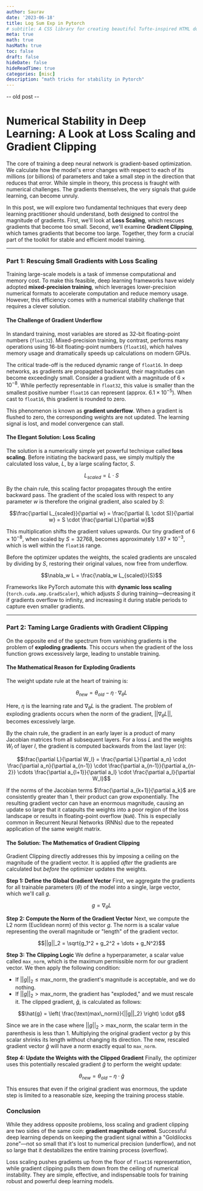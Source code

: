 ```yaml
---
author: Saurav
date: '2023-06-18'
title: Log Sum Exp in Pytorch 
# subtitle: A CSS library for creating beautiful Tufte-inspired HTML documents.
meta: true
math: true
hasMath: true
toc: false
draft: false
hideDate: false
hideReadTime: true
categories: [misc]
description: "math tricks for stability in Pytorch"
---
```


-- old post -- 

# Numerical Stability in Deep Learning: A Look at Loss Scaling and Gradient Clipping

The core of training a deep neural network is gradient-based optimization. We calculate how the model's error changes with respect to each of its millions (or billions) of parameters and take a small step in the direction that reduces that error. While simple in theory, this process is fraught with numerical challenges. The gradients themselves, the very signals that guide learning, can become unruly.

In this post, we will explore two fundamental techniques that every deep learning practitioner should understand, both designed to control the magnitude of gradients. First, we'll look at **Loss Scaling**, which rescues gradients that become too small. Second, we'll examine **Gradient Clipping**, which tames gradients that become too large. Together, they form a crucial part of the toolkit for stable and efficient model training.

---

### Part 1: Rescuing Small Gradients with Loss Scaling

Training large-scale models is a task of immense computational and memory cost. To make this feasible, deep learning frameworks have widely adopted **mixed-precision training**, which leverages lower-precision numerical formats to accelerate computation and reduce memory usage. However, this efficiency comes with a numerical stability challenge that requires a clever solution.

#### The Challenge of Gradient Underflow

In standard training, most variables are stored as 32-bit floating-point numbers (`float32`). Mixed-precision training, by contrast, performs many operations using 16-bit floating-point numbers (`float16`), which halves memory usage and dramatically speeds up calculations on modern GPUs.

The critical trade-off is the reduced dynamic range of `float16`. In deep networks, as gradients are propagated backward, their magnitudes can become exceedingly small. Consider a gradient with a magnitude of $6 \times 10^{-8}$. While perfectly representable in `float32`, this value is smaller than the smallest positive number `float16` can represent (approx. $6.1 \times 10^{-5}$). When cast to `float16`, this gradient is rounded to zero.

This phenomenon is known as **gradient underflow**. When a gradient is flushed to zero, the corresponding weights are not updated. The learning signal is lost, and model convergence can stall.

#### The Elegant Solution: Loss Scaling

The solution is a numerically simple yet powerful technique called **loss scaling**. Before initiating the backward pass, we simply multiply the calculated loss value, $L$, by a large scaling factor, $S$.

$$L_{scaled} = L \cdot S$$

By the chain rule, this scaling factor propagates through the entire backward pass. The gradient of the scaled loss with respect to any parameter $w$ is therefore the original gradient, also scaled by $S$:

$$\frac{\partial L_{scaled}}{\partial w} = \frac{\partial (L \cdot S)}{\partial w} = S \cdot \frac{\partial L}{\partial w}$$

This multiplication shifts the gradient values upwards. Our tiny gradient of $6 \times 10^{-8}$, when scaled by $S=32768$, becomes approximately $1.97 \times 10^{-3}$, which is well within the `float16` range.

Before the optimizer updates the weights, the scaled gradients are unscaled by dividing by $S$, restoring their original values, now free from underflow.

$$\nabla_w L = \frac{\nabla_w L_{scaled}}{S}$$

Frameworks like PyTorch automate this with **dynamic loss scaling** (`torch.cuda.amp.GradScaler`), which adjusts $S$ during training—decreasing it if gradients overflow to infinity, and increasing it during stable periods to capture even smaller gradients.

---

### Part 2: Taming Large Gradients with Gradient Clipping

On the opposite end of the spectrum from vanishing gradients is the problem of **exploding gradients**. This occurs when the gradient of the loss function grows excessively large, leading to unstable training.

#### The Mathematical Reason for Exploding Gradients

The weight update rule at the heart of training is:

$$\theta_{new} = \theta_{old} - \eta \cdot \nabla_{\theta}L$$

Here, $\eta$ is the learning rate and $\nabla_{\theta}L$ is the gradient. The problem of exploding gradients occurs when the norm of the gradient, $||\nabla_{\theta}L||$, becomes excessively large.

By the chain rule, the gradient in an early layer is a product of many Jacobian matrices from all subsequent layers. For a loss $L$ and the weights $W_l$ of layer $l$, the gradient is computed backwards from the last layer ($n$):

$$\frac{\partial L}{\partial W_l} = \frac{\partial L}{\partial a_n} \cdot \frac{\partial a_n}{\partial a_{n-1}} \cdot \frac{\partial a_{n-1}}{\partial a_{n-2}} \cdots \frac{\partial a_{l+1}}{\partial a_l} \cdot \frac{\partial a_l}{\partial W_l}$$

If the norms of the Jacobian terms $\frac{\partial a_{k+1}}{\partial a_k}$ are consistently greater than 1, their product can grow exponentially. The resulting gradient vector can have an enormous magnitude, causing an update so large that it catapults the weights into a poor region of the loss landscape or results in floating-point overflow (`NaN`). This is especially common in Recurrent Neural Networks (RNNs) due to the repeated application of the same weight matrix.

#### The Solution: The Mathematics of Gradient Clipping

Gradient Clipping directly addresses this by imposing a ceiling on the magnitude of the gradient vector. It is applied *after* the gradients are calculated but *before* the optimizer updates the weights.

**Step 1: Define the Global Gradient Vector**
First, we aggregate the gradients for all trainable parameters ($\theta$) of the model into a single, large vector, which we'll call $g$.

$$g = \nabla_{\theta}L$$

**Step 2: Compute the Norm of the Gradient Vector**
Next, we compute the L2 norm (Euclidean norm) of this vector $g$. The norm is a scalar value representing the overall magnitude or "length" of the gradient vector.

$$||g||_2 = \sqrt{g_1^2 + g_2^2 + \dots + g_N^2}$$

**Step 3: The Clipping Logic**
We define a hyperparameter, a scalar value called `max_norm`, which is the maximum permissible norm for our gradient vector. We then apply the following condition:

-   If $||g||_2 \le \text{max\_norm}$, the gradient's magnitude is acceptable, and we do nothing.
-   If $||g||_2 > \text{max\_norm}$, the gradient has "exploded," and we must rescale it. The clipped gradient, $\hat{g}$, is calculated as follows:

$$\hat{g} = \left( \frac{\text{max\_norm}}{||g||_2} \right) \cdot g$$

Since we are in the case where $||g||_2 > \text{max\_norm}$, the scalar term in the parenthesis is less than 1. Multiplying the original gradient vector $g$ by this scalar shrinks its length without changing its direction. The new, rescaled gradient vector $\hat{g}$ will have a norm exactly equal to `max_norm`.

**Step 4: Update the Weights with the Clipped Gradient**
Finally, the optimizer uses this potentially rescaled gradient $\hat{g}$ to perform the weight update:

$$\theta_{new} = \theta_{old} - \eta \cdot \hat{g}$$

This ensures that even if the original gradient was enormous, the update step is limited to a reasonable size, keeping the training process stable.

### Conclusion

While they address opposite problems, loss scaling and gradient clipping are two sides of the same coin: **gradient magnitude control**. Successful deep learning depends on keeping the gradient signal within a "Goldilocks zone"—not so small that it's lost to numerical precision (underflow), and not so large that it destabilizes the entire training process (overflow).

Loss scaling pushes gradients up from the floor of `float16` representation, while gradient clipping pulls them down from the ceiling of numerical instability. They are simple, effective, and indispensable tools for training robust and powerful deep learning models.